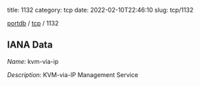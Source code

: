title: 1132
category: tcp
date: 2022-02-10T22:46:10
slug: tcp/1132

[portdb](/) / [tcp](/category/tcp.html) / 1132


## IANA Data

_Name:_ kvm-via-ip

_Description:_ KVM-via-IP Management Service

